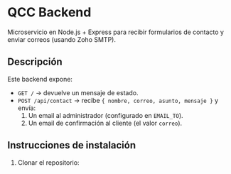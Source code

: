 # QCC Backend

Microservicio en Node.js + Express para recibir formularios de contacto y enviar correos (usando Zoho SMTP).

## Descripción
Este backend expone:
- `GET /` → devuelve un mensaje de estado.
- `POST /api/contact` → recibe `{ nombre, correo, asunto, mensaje }` y envía:
  1. Un email al administrador (configurado en `EMAIL_TO`).
  2. Un email de confirmación al cliente (el valor `correo`).

## Instrucciones de instalación

1. Clonar el repositorio:
